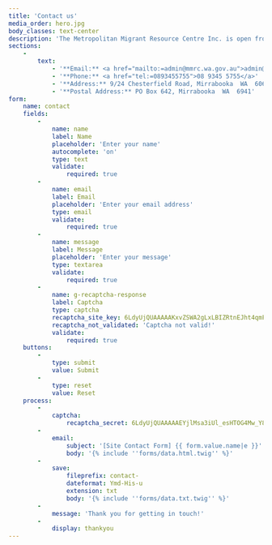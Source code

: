 ```yaml
---
title: 'Contact us'
media_order: hero.jpg
body_classes: text-center
description: 'The Metropolitan Migrant Resource Centre Inc. is open from 9am to 5pm week days.'
sections:
    -
        text:
            - '**Email:** <a href="mailto:=admin@mmrc.wa.gov.au">admin@mmrcwa.org.au</a>'
            - '**Phone:** <a href="tel:=0893455755">08 9345 5755</a>'
            - '**Address:** 9/24 Chesterfield Road, Mirrabooka  WA  6061'
            - '**Postal Address:** PO Box 642, Mirrabooka  WA  6941'
form:
    name: contact
    fields:
        -
            name: name
            label: Name
            placeholder: 'Enter your name'
            autocomplete: 'on'
            type: text
            validate:
                required: true
        -
            name: email
            label: Email
            placeholder: 'Enter your email address'
            type: email
            validate:
                required: true
        -
            name: message
            label: Message
            placeholder: 'Enter your message'
            type: textarea
            validate:
                required: true
        -
            name: g-recaptcha-response
            label: Captcha
            type: captcha
            recaptcha_site_key: 6LdyUjQUAAAAAKxvZSWA2gLxLBIZRtnEJht4qmFk
            recaptcha_not_validated: 'Captcha not valid!'
            validate:
                required: true
    buttons:
        -
            type: submit
            value: Submit
        -
            type: reset
            value: Reset
    process:
        -
            captcha:
                recaptcha_secret: 6LdyUjQUAAAAAEYjlMsa3iUl_esHTOG4Mw_Y8y5x
        -
            email:
                subject: '[Site Contact Form] {{ form.value.name|e }}'
                body: '{% include ''forms/data.html.twig'' %}'
        -
            save:
                fileprefix: contact-
                dateformat: Ymd-His-u
                extension: txt
                body: '{% include ''forms/data.txt.twig'' %}'
        -
            message: 'Thank you for getting in touch!'
        -
            display: thankyou
---
```


